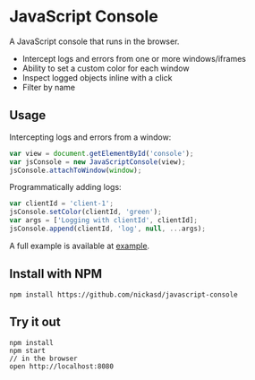 # JavaScript Console
A JavaScript console that runs in the browser.

- Intercept logs and errors from one or more windows/iframes
- Ability to set a custom color for each window
- Inspect logged objects inline with a click
- Filter by name

## Usage

Intercepting logs and errors from a window:

```javascript
var view = document.getElementById('console');
var jsConsole = new JavaScriptConsole(view);
jsConsole.attachToWindow(window);
```

Programmatically adding logs:

```javascript
var clientId = 'client-1';
jsConsole.setColor(clientId, 'green');
var args = ['Logging with clientId', clientId];
jsConsole.append(clientId, 'log', null, ...args);
```

A full example is available at [example](https://github.com/nickasd/javascript-console/tree/master/example).

## Install with NPM

```
npm install https://github.com/nickasd/javascript-console
```

## Try it out

```
npm install
npm start
// in the browser
open http://localhost:8080
```
